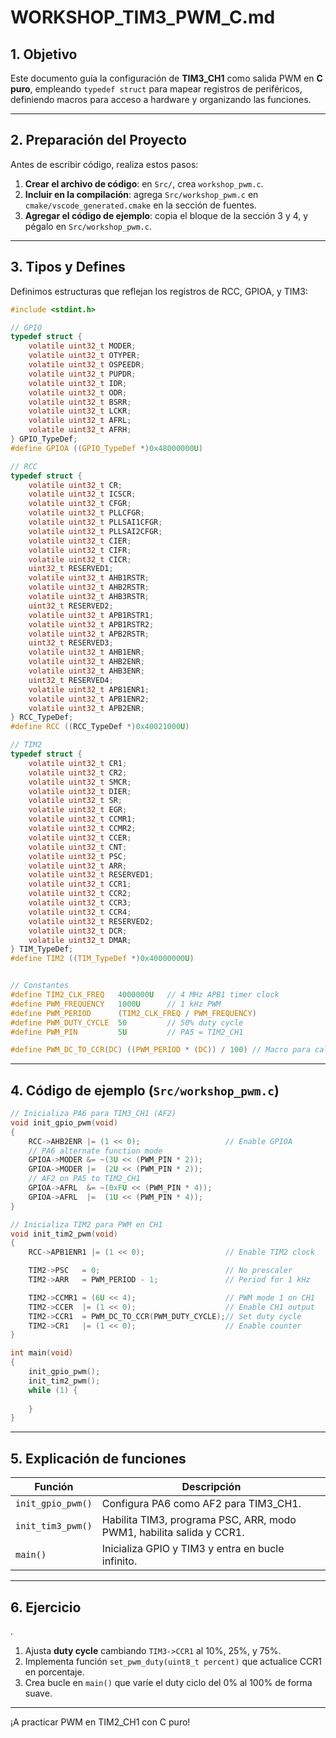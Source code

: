 # WORKSHOP\_TIM3\_PWM\_C.md

## 1. Objetivo

Este documento guía la configuración de **TIM3\_CH1** como salida PWM en **C puro**, empleando `typedef struct` para mapear registros de periféricos, definiendo macros para acceso a hardware y organizando las funciones.

---

## 2. Preparación del Proyecto

Antes de escribir código, realiza estos pasos:

1. **Crear el archivo de código**: en `Src/`, crea `workshop_pwm.c`.
2. **Incluir en la compilación**: agrega `Src/workshop_pwm.c` en `cmake/vscode_generated.cmake` en la sección de fuentes.
3. **Agregar el código de ejemplo**: copia el bloque de la sección 3 y 4, y pégalo en `Src/workshop_pwm.c`.

---

## 3. Tipos y Defines

Definimos estructuras que reflejan los registros de RCC, GPIOA, y TIM3:

```c
#include <stdint.h>

// GPIO
typedef struct {
    volatile uint32_t MODER;
    volatile uint32_t OTYPER;
    volatile uint32_t OSPEEDR;
    volatile uint32_t PUPDR;
    volatile uint32_t IDR;
    volatile uint32_t ODR;
    volatile uint32_t BSRR;
    volatile uint32_t LCKR;
    volatile uint32_t AFRL;
    volatile uint32_t AFRH;
} GPIO_TypeDef;
#define GPIOA ((GPIO_TypeDef *)0x48000000U)

// RCC
typedef struct {
    volatile uint32_t CR;
    volatile uint32_t ICSCR;
    volatile uint32_t CFGR;
    volatile uint32_t PLLCFGR;
    volatile uint32_t PLLSAI1CFGR;
    volatile uint32_t PLLSAI2CFGR;
    volatile uint32_t CIER;
    volatile uint32_t CIFR;
    volatile uint32_t CICR;
    uint32_t RESERVED1;
    volatile uint32_t AHB1RSTR;
    volatile uint32_t AHB2RSTR;
    volatile uint32_t AHB3RSTR;
    uint32_t RESERVED2;
    volatile uint32_t APB1RSTR1;
    volatile uint32_t APB1RSTR2;
    volatile uint32_t APB2RSTR;
    uint32_t RESERVED3;
    volatile uint32_t AHB1ENR;
    volatile uint32_t AHB2ENR;
    volatile uint32_t AHB3ENR;
    uint32_t RESERVED4;
    volatile uint32_t APB1ENR1;
    volatile uint32_t APB1ENR2;
    volatile uint32_t APB2ENR;
} RCC_TypeDef;
#define RCC ((RCC_TypeDef *)0x40021000U)

// TIM2
typedef struct {
    volatile uint32_t CR1;
    volatile uint32_t CR2;
    volatile uint32_t SMCR;
    volatile uint32_t DIER;
    volatile uint32_t SR;
    volatile uint32_t EGR;
    volatile uint32_t CCMR1;
    volatile uint32_t CCMR2;
    volatile uint32_t CCER;
    volatile uint32_t CNT;
    volatile uint32_t PSC;
    volatile uint32_t ARR;
    volatile uint32_t RESERVED1;
    volatile uint32_t CCR1;
    volatile uint32_t CCR2;
    volatile uint32_t CCR3;
    volatile uint32_t CCR4;
    volatile uint32_t RESERVED2;
    volatile uint32_t DCR;
    volatile uint32_t DMAR;
} TIM_TypeDef;
#define TIM2 ((TIM_TypeDef *)0x40000000U)


// Constantes
#define TIM2_CLK_FREQ   4000000U   // 4 MHz APB1 timer clock
#define PWM_FREQUENCY   1000U      // 1 kHz PWM
#define PWM_PERIOD      (TIM2_CLK_FREQ / PWM_FREQUENCY)
#define PWM_DUTY_CYCLE  50         // 50% duty cycle
#define PWM_PIN         5U         // PA5 = TIM2_CH1

#define PWM_DC_TO_CCR(DC) ((PWM_PERIOD * (DC)) / 100) // Macro para calcular CCR
```

---

## 4. Código de ejemplo (`Src/workshop_pwm.c`)

```c
// Inicializa PA6 para TIM3_CH1 (AF2)
void init_gpio_pwm(void)
{
    RCC->AHB2ENR |= (1 << 0);                   // Enable GPIOA
    // PA6 alternate function mode
    GPIOA->MODER &= ~(3U << (PWM_PIN * 2));
    GPIOA->MODER |=  (2U << (PWM_PIN * 2));
    // AF2 on PA5 to TIM2_CH1
    GPIOA->AFRL  &= ~(0xFU << (PWM_PIN * 4));
    GPIOA->AFRL  |=  (1U << (PWM_PIN * 4));
}

// Inicializa TIM2 para PWM en CH1
void init_tim2_pwm(void)
{
    RCC->APB1ENR1 |= (1 << 0);                  // Enable TIM2 clock

    TIM2->PSC   = 0;                            // No prescaler
    TIM2->ARR   = PWM_PERIOD - 1;               // Period for 1 kHz

    TIM2->CCMR1 = (6U << 4);                    // PWM mode 1 on CH1
    TIM2->CCER  |= (1 << 0);                    // Enable CH1 output
    TIM2->CCR1  = PWM_DC_TO_CCR(PWM_DUTY_CYCLE);// Set duty cycle
    TIM2->CR1   |= (1 << 0);                    // Enable counter
}

int main(void)
{
    init_gpio_pwm();
    init_tim2_pwm();
    while (1) {
        
    }
}
```

---

## 5. Explicación de funciones

| Función           | Descripción                                                          |
| ----------------- | -------------------------------------------------------------------- |
| `init_gpio_pwm()` | Configura PA6 como AF2 para TIM3\_CH1.                               |
| `init_tim3_pwm()` | Habilita TIM3, programa PSC, ARR, modo PWM1, habilita salida y CCR1. |
| `main()`          | Inicializa GPIO y TIM3 y entra en bucle infinito.                        |

---

## 6. Ejercicio
.
1. Ajusta **duty cycle** cambiando `TIM3->CCR1` al 10%, 25%, y 75%.
2. Implementa función `set_pwm_duty(uint8_t percent)` que actualice CCR1 en porcentaje.
3. Crea bucle en `main()` que varíe el duty ciclo del 0% al 100% de forma suave.

---


¡A practicar PWM en TIM2\_CH1 con C puro!
